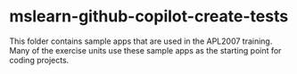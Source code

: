 # mslearn-github-copilot-create-tests
This folder contains sample apps that are used in the APL2007 training. Many of the exercise units use these sample apps as the starting point for coding projects.
